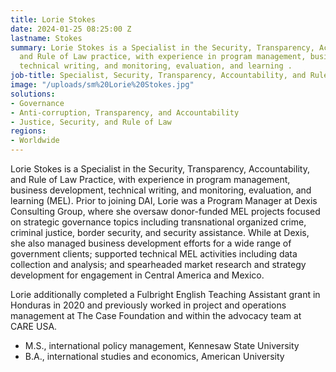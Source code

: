```yaml
---
title: Lorie Stokes
date: 2024-01-25 08:25:00 Z
lastname: Stokes
summary: Lorie Stokes is a Specialist in the Security, Transparency, Accountability,
  and Rule of Law practice, with experience in program management, business development,
  technical writing, and monitoring, evaluation, and learning .
job-title: Specialist, Security, Transparency, Accountability, and Rule of Law
image: "/uploads/sm%20Lorie%20Stokes.jpg"
solutions:
- Governance
- Anti-corruption, Transparency, and Accountability
- Justice, Security, and Rule of Law
regions:
- Worldwide
---
```


Lorie Stokes is a Specialist in the Security, Transparency, Accountability, and Rule of Law Practice, with experience in program management, business development, technical writing, and monitoring, evaluation, and learning (MEL). Prior to joining DAI, Lorie was a Program Manager at Dexis Consulting Group, where she oversaw donor-funded MEL projects focused on strategic governance topics including transnational organized crime, criminal justice, border security, and security assistance. While at Dexis, she also managed business development efforts for a wide range of government clients; supported technical MEL activities including data collection and analysis; and spearheaded market research and strategy development for engagement in Central America and Mexico. 

Lorie additionally completed a Fulbright English Teaching Assistant grant in Honduras in 2020 and previously worked in project and operations management at The Case Foundation and within the advocacy team at CARE USA. 

* M.S., international policy management, Kennesaw State University
* B.A., international studies and economics, American University